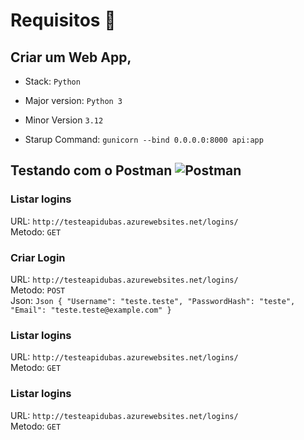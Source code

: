 # Requisitos 📜
## Criar um Web App,
- Stack: ``Python``
- Major version: ``Python 3``
- Minor Version ``3.12``

- Starup Command:
``gunicorn --bind 0.0.0.0:8000 api:app``

## Testando com o Postman ![Postman](https://img.shields.io/badge/-Postman-FF6C37?style=flat&logo=postman&logoColor=white)

### Listar logins </br>
  URL: ``http://testeapidubas.azurewebsites.net/logins/`` </br>
  Metodo: ``GET``

### Criar Login </br>
URL: ``http://testeapidubas.azurewebsites.net/logins/`` </br>
Metodo: ``POST``</br>
Json: ```Json {
    "Username": "teste.teste",
    "PasswordHash": "teste",
    "Email": "teste.teste@example.com"
      }```
      </br>


 ### Listar logins </br>
 URL: ``http://testeapidubas.azurewebsites.net/logins/`` </br>
 Metodo: ``GET``

 ### Listar logins </br>
 URL: ``http://testeapidubas.azurewebsites.net/logins/`` </br>
  Metodo: ``GET``

